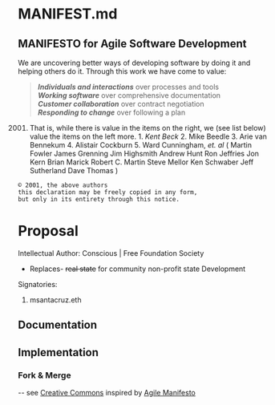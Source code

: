 <!DOCTYPE Markdown>
# MANIFEST.md 


## MANIFESTO for Agile Software Development

We are uncovering better ways of developing
software by doing it and helping others do it.
Through this work we have come to value:
>***Individuals and interactions*** over processes and tools<br>
***Working software*** over comprehensive documentation<br>
***Customer collaboration*** over contract negotiation<br>
***Responding to change*** over following a plan

  2001. That is, while there is value in the items on   the right, we (see list below) value the items on the left more.
      1. *Kent Beck*
      2. Mike Beedle
      3. Arie van Bennekum
      4. Alistair Cockburn
      5. Ward Cunningham,
          *et. al* (
            Martin Fowler
            James Grenning
            Jim Highsmith
            Andrew Hunt
            Ron Jeffries
            Jon Kern
            Brian Marick
            Robert C. Martin
            Steve Mellor
            Ken Schwaber
            Jeff Sutherland
            Dave Thomas
          )

```
© 2001, the above authors
this declaration may be freely copied in any form,
but only in its entirety through this notice.
```

# Proposal

Intellectual Author: Conscious | Free Foundation Society
- Replaces- ~~real state~~ for community non-profit state Development

Signatories:
1. msantacruz.eth

## Documentation

## Implementation
### Fork & Merge

--
see [Creative Commons](https://creativecommons.org/licenses/by-nc/4.0/deed.en)
inspired by [Agile Manifesto](https://agilemanifesto.org/)
